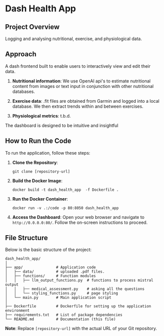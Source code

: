 # Dash Health App

## Project Overview

Logging and analysing nutritional, exercise, and physiological data. 

## Approach

A dash frontend built to enable users to interactively view and edit their data. 

1. **Nutritional information**: We use OpenAI api's to estimate nutritional content from images or text input in conjunction with other nutritional databases.

2. **Exercise data**: .fit files are obtained from Garmin and logged into a local database. We then extract trends within and between exercises.

3. **Physiological metrics**: t.b.d.

The dashboard is designed to be intuitive and insightful

## How to Run the Code

To run the application, follow these steps:

1. **Clone the Repository**:
    ```
   git clone [repository-url]
    ```

2. **Build the Docker Image**:
    ```
   docker build -t dash_health_app  -f Dockerfile .
    ```

3. **Run the Docker Container**:
    ```
   docker run -v .:/code -p 80:8050 dash_health_app
    ```

4. **Access the Dashboard**:
   Open your web browser and navigate to `http://0.0.0.0:80/`. Follow the on-screen instructions to proceed.

## File Structure

Below is the basic structure of the project:

```
dash_health_app/
│
├── app/               # Application code
│   ├── data/          # uploaded .pdf files.
│   ├── functions/     # Function modules
│   │   ├── llm_output_functions.py  # functions to process mistral output
│   │   ├── medical_assessment.py    # asking all the questions
│   │   └── styling_functions.py     # page styling
│   └── main.py        # Main application script
│
├── Dockerfile         # Dockerfile for setting up the application environment
├── requirements.txt   # List of package dependencies
└── README.md          # Documentation (this file)
```

**Note**: Replace `[repository-url]` with the actual URL of your Git repository.